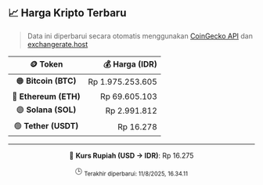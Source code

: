 

<!-- HARGA_KRIPTO -->
## 📈 Harga Kripto Terbaru

> Data ini diperbarui secara otomatis menggunakan [CoinGecko API](https://www.coingecko.com/) dan [exchangerate.host](https://exchangerate.host/)

<div align="center">

| 🪙 Token | 💰 Harga (IDR) |
|:------:|---------------:|
| 🟠 **Bitcoin (BTC)**   | Rp 1.975.253.605 |
| 🔵 **Ethereum (ETH)**  | Rp 69.605.103 |
| 🟣 **Solana (SOL)**    | Rp 2.991.812 |
| 🟢 **Tether (USDT)**   | Rp 16.278 |

---

💱 **Kurs Rupiah (USD → IDR)**: Rp 16.275

🕒 <sub>Terakhir diperbarui: 11/8/2025, 16.34.11</sub>

</div>
<!-- /HARGA_KRIPTO -->